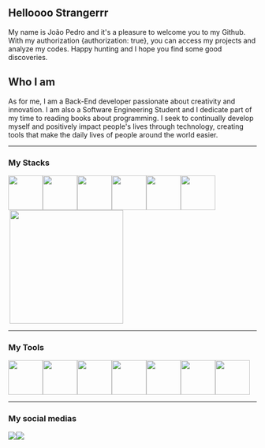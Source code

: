 ## Helloooo Strangerrr


My name is João Pedro and it's a pleasure to welcome you to my Github. With my authorization {authorization: true}, you can access my projects and analyze my codes. Happy hunting and I hope you find some good discoveries.





<h2>Who I am </h2>

As for me, I am a Back-End developer passionate about creativity and innovation. I am also a Software Engineering Student and I dedicate part of my time to reading books about programming. I seek to continually develop myself and positively impact people's lives through technology, creating tools that make the daily lives of people around the world easier.

<hr>

<h3>My Stacks</h3>


<div style="display: flex;flex-wrap: wrap">
    <img src="https://cdn.jsdelivr.net/gh/devicons/devicon/icons/html5/html5-original.svg"  width="70" height="70"/>
    <img src="https://cdn.jsdelivr.net/gh/devicons/devicon/icons/css3/css3-original.svg"  width="70" height="70" /><img src="https://cdn.jsdelivr.net/gh/devicons/devicon/icons/javascript/javascript-original.svg" width="70" height="70" />
    <img src="https://cdn.jsdelivr.net/gh/devicons/devicon/icons/java/java-original-wordmark.svg" width="70" height="70"/>
    <img src="https://cdn.jsdelivr.net/gh/devicons/devicon/icons/csharp/csharp-original.svg" width="70" height="70"/>
    <img src="https://cdn.jsdelivr.net/gh/devicons/devicon/icons/python/python-original.svg" width="70" height="70"/>      
    <img align="right" height="230em" src="https://github-readme-stats.vercel.app/api/top-langs/?username=jaauh97&layout=compact&langs_count=16&theme=great-gatsby"/>   
  </div>

<hr>

<h3> My Tools</h3>


<div style="display: flex;flex-wrap: wrap">
  <img src="https://cdn.jsdelivr.net/gh/devicons/devicon/icons/visualstudio/visualstudio-plain.svg" width="70" height="70" />
   
   <img src="https://cdn.jsdelivr.net/gh/devicons/devicon@latest/icons/intellij/intellij-original.svg" width="70" height="70"  />
          
  <img src="https://cdn.jsdelivr.net/gh/devicons/devicon/icons/pycharm/pycharm-original-wordmark.svg" width="70" height="70" />
  <img src="https://cdn.jsdelivr.net/gh/devicons/devicon/icons/git/git-original.svg" width="70" height="70" />
 <img src="https://cdn.jsdelivr.net/gh/devicons/devicon/icons/github/github-original-wordmark.svg" width="70" height="70"/>
 <img src="https://cdn.jsdelivr.net/gh/devicons/devicon/icons/linux/linux-original.svg" width="70" height="70"/>
  <img src="https://cdn.jsdelivr.net/gh/devicons/devicon/icons/windows8/windows8-original.svg" width="70" height="70" />
          
          
          
                 
</div>

<hr>

<h3> My social medias</h3>
    
<div style="display: flex;flex-wrap: wrap">
          <a href="https://www.instagram.com/joaopedxr/"> <img src="https://img.shields.io/badge/Instagram-E4405F?style=for-the-badge&logo=instagram&logoColor=white" /></a>
           <a href="mailto:jaauhp@gmail.com"> <img src="https://img.shields.io/badge/Gmail-D14836?style=for-the-badge&logo=gmail&logoColor=white" /></a>
            
  </div>

 
